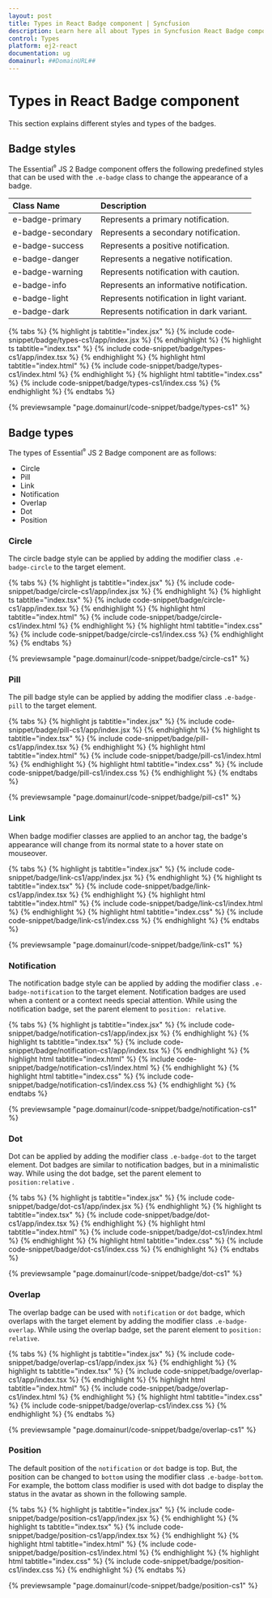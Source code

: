 ```yaml
---
layout: post
title: Types in React Badge component | Syncfusion
description: Learn here all about Types in Syncfusion React Badge component of Syncfusion Essential JS 2 and more.
control: Types 
platform: ej2-react
documentation: ug
domainurl: ##DomainURL##
---
```


# Types in React Badge component

This section explains different styles and types of the badges.

## Badge styles

The Essential<sup style="font-size:70%">&reg;</sup> JS 2 Badge component offers the following predefined styles that can be used with the `.e-badge` class to change the appearance of a badge.

| Class Name        | Description
| :-------------    |:-------------
| e-badge-primary   | Represents a primary notification.
| e-badge-secondary | Represents a secondary notification.
| e-badge-success   | Represents a positive notification.
| e-badge-danger    | Represents a negative notification.
| e-badge-warning   | Represents notification with caution.
| e-badge-info      | Represents an informative notification.
| e-badge-light     | Represents notification in light variant.
| e-badge-dark      | Represents notification in dark variant.

{% tabs %}
{% highlight js tabtitle="index.jsx" %}
{% include code-snippet/badge/types-cs1/app/index.jsx %}
{% endhighlight %}
{% highlight ts tabtitle="index.tsx" %}
{% include code-snippet/badge/types-cs1/app/index.tsx %}
{% endhighlight %}
{% highlight html tabtitle="index.html" %}
{% include code-snippet/badge/types-cs1/index.html %}
{% endhighlight %}
{% highlight html tabtitle="index.css" %}
{% include code-snippet/badge/types-cs1/index.css %}
{% endhighlight %}
{% endtabs %}
        
{% previewsample "page.domainurl/code-snippet/badge/types-cs1" %}

## Badge types

The types of Essential<sup style="font-size:70%">&reg;</sup> JS 2 Badge component are as follows:

* Circle
* Pill
* Link
* Notification
* Overlap
* Dot
* Position

### Circle

The circle badge style can be applied by adding the modifier class `.e-badge-circle` to the target element.

{% tabs %}
{% highlight js tabtitle="index.jsx" %}
{% include code-snippet/badge/circle-cs1/app/index.jsx %}
{% endhighlight %}
{% highlight ts tabtitle="index.tsx" %}
{% include code-snippet/badge/circle-cs1/app/index.tsx %}
{% endhighlight %}
{% highlight html tabtitle="index.html" %}
{% include code-snippet/badge/circle-cs1/index.html %}
{% endhighlight %}
{% highlight html tabtitle="index.css" %}
{% include code-snippet/badge/circle-cs1/index.css %}
{% endhighlight %}
{% endtabs %}
        
{% previewsample "page.domainurl/code-snippet/badge/circle-cs1" %}

### Pill

The pill badge style can be applied by adding the modifier class `.e-badge-pill` to the target element.

{% tabs %}
{% highlight js tabtitle="index.jsx" %}
{% include code-snippet/badge/pill-cs1/app/index.jsx %}
{% endhighlight %}
{% highlight ts tabtitle="index.tsx" %}
{% include code-snippet/badge/pill-cs1/app/index.tsx %}
{% endhighlight %}
{% highlight html tabtitle="index.html" %}
{% include code-snippet/badge/pill-cs1/index.html %}
{% endhighlight %}
{% highlight html tabtitle="index.css" %}
{% include code-snippet/badge/pill-cs1/index.css %}
{% endhighlight %}
{% endtabs %}
        
{% previewsample "page.domainurl/code-snippet/badge/pill-cs1" %}

### Link

When badge modifier classes are applied to an anchor tag, the badge's appearance will change from its normal state to a hover state on mouseover.

{% tabs %}
{% highlight js tabtitle="index.jsx" %}
{% include code-snippet/badge/link-cs1/app/index.jsx %}
{% endhighlight %}
{% highlight ts tabtitle="index.tsx" %}
{% include code-snippet/badge/link-cs1/app/index.tsx %}
{% endhighlight %}
{% highlight html tabtitle="index.html" %}
{% include code-snippet/badge/link-cs1/index.html %}
{% endhighlight %}
{% highlight html tabtitle="index.css" %}
{% include code-snippet/badge/link-cs1/index.css %}
{% endhighlight %}
{% endtabs %}
        
{% previewsample "page.domainurl/code-snippet/badge/link-cs1" %}

### Notification

The notification badge style can be applied by adding the modifier class `.e-badge-notification` to the target element. Notification badges are used when a content or a context needs special attention. While using the notification badge, set the parent element to `position: relative`.

{% tabs %}
{% highlight js tabtitle="index.jsx" %}
{% include code-snippet/badge/notification-cs1/app/index.jsx %}
{% endhighlight %}
{% highlight ts tabtitle="index.tsx" %}
{% include code-snippet/badge/notification-cs1/app/index.tsx %}
{% endhighlight %}
{% highlight html tabtitle="index.html" %}
{% include code-snippet/badge/notification-cs1/index.html %}
{% endhighlight %}
{% highlight html tabtitle="index.css" %}
{% include code-snippet/badge/notification-cs1/index.css %}
{% endhighlight %}
{% endtabs %}
        
{% previewsample "page.domainurl/code-snippet/badge/notification-cs1" %}

### Dot

Dot can be applied by adding the modifier class `.e-badge-dot` to the target element. Dot badges are similar to notification badges, but in a minimalistic way. While using the dot badge, set the parent element to `position:relative` .

{% tabs %}
{% highlight js tabtitle="index.jsx" %}
{% include code-snippet/badge/dot-cs1/app/index.jsx %}
{% endhighlight %}
{% highlight ts tabtitle="index.tsx" %}
{% include code-snippet/badge/dot-cs1/app/index.tsx %}
{% endhighlight %}
{% highlight html tabtitle="index.html" %}
{% include code-snippet/badge/dot-cs1/index.html %}
{% endhighlight %}
{% highlight html tabtitle="index.css" %}
{% include code-snippet/badge/dot-cs1/index.css %}
{% endhighlight %}
{% endtabs %}
        
{% previewsample "page.domainurl/code-snippet/badge/dot-cs1" %}

### Overlap

The overlap badge can be used with `notification` or `dot` badge, which overlaps with the target element by adding the modifier class `.e-badge-overlap`. While using the overlap badge, set the parent element to `position: relative`.

{% tabs %}
{% highlight js tabtitle="index.jsx" %}
{% include code-snippet/badge/overlap-cs1/app/index.jsx %}
{% endhighlight %}
{% highlight ts tabtitle="index.tsx" %}
{% include code-snippet/badge/overlap-cs1/app/index.tsx %}
{% endhighlight %}
{% highlight html tabtitle="index.html" %}
{% include code-snippet/badge/overlap-cs1/index.html %}
{% endhighlight %}
{% highlight html tabtitle="index.css" %}
{% include code-snippet/badge/overlap-cs1/index.css %}
{% endhighlight %}
{% endtabs %}
        
{% previewsample "page.domainurl/code-snippet/badge/overlap-cs1" %}

### Position

The default position of the `notification` or `dot` badge is top. But, the position can be changed to `bottom` using the modifier class `.e-badge-bottom`. For example, the bottom class modifier is used with dot badge to display the status in the avatar as shown in the following sample.

{% tabs %}
{% highlight js tabtitle="index.jsx" %}
{% include code-snippet/badge/position-cs1/app/index.jsx %}
{% endhighlight %}
{% highlight ts tabtitle="index.tsx" %}
{% include code-snippet/badge/position-cs1/app/index.tsx %}
{% endhighlight %}
{% highlight html tabtitle="index.html" %}
{% include code-snippet/badge/position-cs1/index.html %}
{% endhighlight %}
{% highlight html tabtitle="index.css" %}
{% include code-snippet/badge/position-cs1/index.css %}
{% endhighlight %}
{% endtabs %}
        
{% previewsample "page.domainurl/code-snippet/badge/position-cs1" %}
